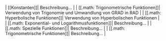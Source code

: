 | [[Konstanten]]| Beschreibung... |
| [[.math: Trigonometrische Funktionen]]| Verwendung von Trigonomie und Umwandlung von GRAD in RAD |
| [[.math: Hyperbolische Funktionen]]| Verwendung von Hyperbolischen Funktionen |
| [[.math: Exponential- und Logarithmusfunktionen]]| Beschreibung... |
| [[.math: Spezielle Funktionen]]| Beschreibung... |
| [[.math: Trigonometrische Funktionen]]| Beschreibung... |